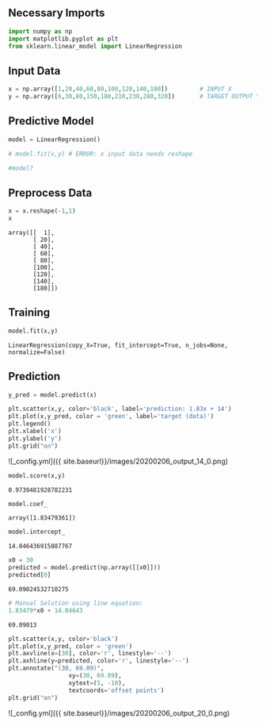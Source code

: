 ## Necessary Imports


```python
import numpy as np
import matplotlib.pyplot as plt
from sklearn.linear_model import LinearRegression
```

## Input Data


```python
x = np.array([1,20,40,60,80,100,120,140,180])         # INPUT X
y = np.array([6,30,80,150,180,210,230,280,320])       # TARGET OUTPUT Y
```

## Predictive Model


```python
model = LinearRegression()
```


```python
# model.fit(x,y) # ERROR: x input data needs reshape
```


```python
#model?
```

## Preprocess Data


```python
x = x.reshape(-1,1)
x
```




    array([[  1],
           [ 20],
           [ 40],
           [ 60],
           [ 80],
           [100],
           [120],
           [140],
           [180]])



## Training


```python
model.fit(x,y)   
```




    LinearRegression(copy_X=True, fit_intercept=True, n_jobs=None, normalize=False)



## Prediction


```python
y_pred = model.predict(x)
```


```python
plt.scatter(x,y, color='black', label='prediction: 1.83x + 14')
plt.plot(x,y_pred, color = 'green', label='target (data)')
plt.legend()
plt.xlabel('x')
plt.ylabel('y')
plt.grid("on")
```


![_config.yml]({{ site.baseurl}}/images/20200206_output_14_0.png)



```python
model.score(x,y)
```




    0.9739481928782231




```python
model.coef_
```




    array([1.83479361])




```python
model.intercept_
```




    14.046436915887767




```python
x0 = 30
predicted = model.predict(np.array([[x0]]))
predicted[0]
```




    69.09024532710275




```python
# Manual Solution using line equation:
1.83479*x0 + 14.04643
```




    69.09013




```python
plt.scatter(x,y, color='black')
plt.plot(x,y_pred, color = 'green')
plt.axvline(x=[30], color='r', linestyle='--')
plt.axhline(y=predicted, color='r', linestyle='--')
plt.annotate("(30, 69.09)",
                 xy=(30, 69.09),
                 xytext=(5, -10),
                 textcoords='offset points')
plt.grid("on")
```


![_config.yml]({{ site.baseurl}}/images/20200206_output_20_0.png)

